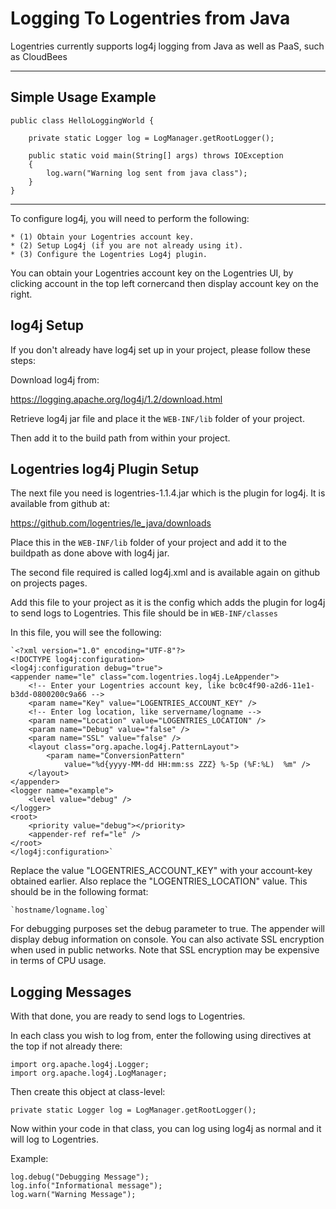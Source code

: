 Logging To Logentries from Java
==============================

Logentries currently supports log4j logging from Java as well as PaaS, such as CloudBees

--------------------------------------------------------------

Simple Usage Example
--------------------

	public class HelloLoggingWorld {
	
		private static Logger log = LogManager.getRootLogger();
		
		public static void main(String[] args) throws IOException
		{
			log.warn("Warning log sent from java class");
		}
	}


--------------------------------------------------------------

To configure log4j, you will need to perform the following:

    * (1) Obtain your Logentries account key.
    * (2) Setup Log4j (if you are not already using it).
    * (3) Configure the Logentries Log4j plugin.

You can obtain your Logentries account key on the Logentries UI, by clicking account in the top left cornercand then display account key on the right.


log4j Setup
-----------

If you don't already have log4j set up in your project, please follow these steps:

Download log4j from:

https://logging.apache.org/log4j/1.2/download.html

Retrieve log4j jar file and place it the `WEB-INF/lib` folder of your project.

Then add it to the build path from within your project.

Logentries log4j Plugin Setup
-----------------------------

The next file you need is logentries-1.1.4.jar which is the plugin for log4j. It is available from github at:

https://github.com/logentries/le_java/downloads

Place this in the `WEB-INF/lib` folder of your project and add it to the buildpath as done above with log4j jar.

The second file required is called log4j.xml and is available again on github on projects pages.

Add this file to your project as it is the config which adds the plugin for log4j to send logs to Logentries. This file should be in `WEB-INF/classes`

In this file, you will see the following:

	`<?xml version="1.0" encoding="UTF-8"?>
	<!DOCTYPE log4j:configuration>
	<log4j:configuration debug="true">
	<appender name="le" class="com.logentries.log4j.LeAppender">
		<!-- Enter your Logentries account key, like bc0c4f90-a2d6-11e1-b3dd-0800200c9a66 -->
		<param name="Key" value="LOGENTRIES_ACCOUNT_KEY" />
		<!-- Enter log location, like servername/logname -->
		<param name="Location" value="LOGENTRIES_LOCATION" />
		<param name="Debug" value="false" />
		<param name="SSL" value="false" />
		<layout class="org.apache.log4j.PatternLayout">
			<param name="ConversionPattern"
				value="%d{yyyy-MM-dd HH:mm:ss ZZZ} %-5p (%F:%L)  %m" />
		</layout>
	</appender>
	<logger name="example">
		<level value="debug" />
	</logger>
	<root>
		<priority value="debug"></priority>
		<appender-ref ref="le" />
	</root>
	</log4j:configuration>`

Replace the value "LOGENTRIES_ACCOUNT_KEY" with your account-key obtained earlier. Also replace the "LOGENTRIES_LOCATION" value. This should be in the following format:

    `hostname/logname.log`
    
For debugging purposes set the debug parameter to true. The appender will display debug information on console. You can also activate SSL encryption when used in public networks. Note that SSL encryption may be expensive in terms of CPU usage.


Logging Messages
----------------

With that done, you are ready to send logs to Logentries.

In each class you wish to log from, enter the following using directives at the top if not already there:

	import org.apache.log4j.Logger;
	import org.apache.log4j.LogManager;

Then create this object at class-level:

	private static Logger log = LogManager.getRootLogger();

Now within your code in that class, you can log using log4j as normal and it will log to Logentries.

Example:

	log.debug("Debugging Message");
	log.info("Informational message");
	log.warn("Warning Message");

